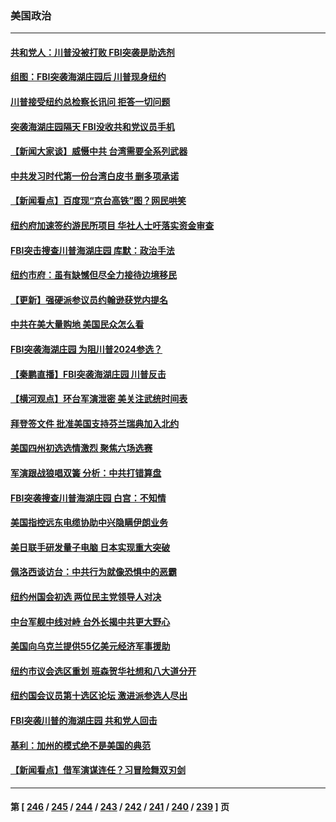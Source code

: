 ### 美国政治
---
#### [共和党人：川普没被打败 FBI突袭是助选剂](../../pages/ncid1078159/n13799853.md) 
#### [组图：FBI突袭海湖庄园后 川普现身纽约](../../pages/ncid1078159/n13799524.md) 
#### [川普接受纽约总检察长讯问 拒答一切问题](../../pages/ncid1078159/n13799778.md) 
#### [突袭海湖庄园隔天 FBI没收共和党议员手机](../../pages/ncid1078159/n13799749.md) 
#### [【新闻大家谈】威慑中共 台湾需要全系列武器](../../pages/ncid1078159/n13799721.md) 
#### [中共发习时代第一份台湾白皮书 删多项承诺](../../pages/ncid1078159/n13799640.md) 
#### [【新闻看点】百度现“京台高铁”图？网民哄笑](../../pages/ncid1078159/n13799099.md) 
#### [纽约府加速签约游民所项目 华社人士吁落实资金审查](../../pages/ncid1078159/n13799279.md) 
#### [FBI突击搜查川普海湖庄园 库默：政治手法](../../pages/ncid1078159/n13799285.md) 
#### [纽约市府：虽有缺憾但尽全力接待边境移民](../../pages/ncid1078159/n13799277.md) 
#### [【更新】强硬派参议员约翰逊获党内提名](../../pages/ncid1078159/n13799017.md) 
#### [中共在美大量购地 美国民众怎么看](../../pages/ncid1078159/n13799203.md) 
#### [FBI突袭海湖庄园 为阻川普2024参选？](../../pages/ncid1078159/n13798986.md) 
#### [【秦鹏直播】FBI突袭海湖庄园 川普反击](../../pages/ncid1078159/n13799038.md) 
#### [【横河观点】环台军演泄密 美关注武统时间表](../../pages/ncid1078159/n13799105.md) 
#### [拜登签文件 批准美国支持芬兰瑞典加入北约](../../pages/ncid1078159/n13799045.md) 
#### [美国四州初选选情激烈 聚焦六场选赛](../../pages/ncid1078159/n13798933.md) 
#### [军演跟战狼唱双簧 分析：中共打错算盘](../../pages/ncid1078159/n13799011.md) 
#### [FBI突袭搜查川普海湖庄园 白宫：不知情](../../pages/ncid1078159/n13798950.md) 
#### [美国指控远东电缆协助中兴隐瞒伊朗业务](../../pages/ncid1078159/n13798971.md) 
#### [美日联手研发量子电脑 日本实现重大突破](../../pages/ncid1078159/n13798979.md) 
#### [佩洛西谈访台：中共行为就像恐惧中的恶霸](../../pages/ncid1078159/n13798920.md) 
#### [纽约州国会初选 两位民主党领导人对决](../../pages/ncid1078159/n13798508.md) 
#### [中台军舰中线对峙 台外长揭中共更大野心](../../pages/ncid1078159/n13798740.md) 
#### [美国向乌克兰提供55亿美元经济军事援助](../../pages/ncid1078159/n13798555.md) 
#### [纽约市议会选区重划 班森贺华社想和八大道分开](../../pages/ncid1078159/n13798562.md) 
#### [纽约国会议员第十选区论坛 激进派参选人尽出](../../pages/ncid1078159/n13798566.md) 
#### [FBI突袭川普的海湖庄园 共和党人回击](../../pages/ncid1078159/n13798479.md) 
#### [基利：加州的模式绝不是美国的典范](../../pages/ncid1078159/n13798498.md) 
#### [【新闻看点】借军演谋连任？习冒险舞双刃剑](../../pages/ncid1078159/n13798415.md) 

---
#### 第 [ [246](./246.md) / [245](./245.md) / [244](./244.md) / [243](./243.md) / [242](./242.md) / [241](./241.md) / [240](./240.md) / [239](./239.md) ] 页
